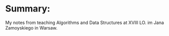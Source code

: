 # Summary:
My notes from teaching Algorithms and Data Structures at XVIII LO. im Jana Zamoyskiego in Warsaw.
